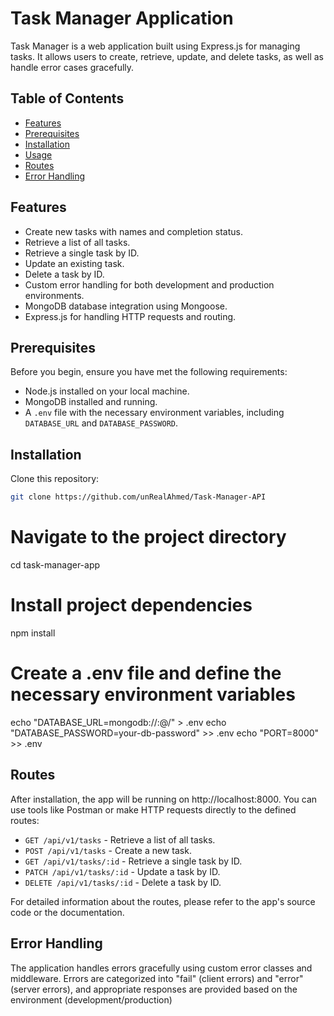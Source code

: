 # Task Manager Application

Task Manager is a web application built using Express.js for managing tasks. It allows users to create, retrieve, update, and delete tasks, as well as handle error cases gracefully.

## Table of Contents

- [Features](#features)
- [Prerequisites](#prerequisites)
- [Installation](#installation)
- [Usage](#usage)
- [Routes](#routes)
- [Error Handling](#error-handling)

## Features

- Create new tasks with names and completion status.
- Retrieve a list of all tasks.
- Retrieve a single task by ID.
- Update an existing task.
- Delete a task by ID.
- Custom error handling for both development and production environments.
- MongoDB database integration using Mongoose.
- Express.js for handling HTTP requests and routing.

## Prerequisites

Before you begin, ensure you have met the following requirements:

- Node.js installed on your local machine.
- MongoDB installed and running.
- A `.env` file with the necessary environment variables, including `DATABASE_URL` and `DATABASE_PASSWORD`.

## Installation

Clone this repository:

```sh
git clone https://github.com/unRealAhmed/Task-Manager-API
```

# Navigate to the project directory

cd task-manager-app

# Install project dependencies

npm install

# Create a .env file and define the necessary environment variables

echo "DATABASE_URL=mongodb://<username>:<password>@<cluster-url>/<database-name>" > .env
echo "DATABASE_PASSWORD=your-db-password" >> .env
echo "PORT=8000" >> .env

## Routes

After installation, the app will be running on http://localhost:8000. You can use tools like Postman or make HTTP requests directly to the defined routes:

- `GET /api/v1/tasks` - Retrieve a list of all tasks.
- `POST /api/v1/tasks` - Create a new task.
- `GET /api/v1/tasks/:id` - Retrieve a single task by ID.
- `PATCH /api/v1/tasks/:id` - Update a task by ID.
- `DELETE /api/v1/tasks/:id` - Delete a task by ID.

For detailed information about the routes, please refer to the app's source code or the documentation.

## Error Handling

The application handles errors gracefully using custom error classes and middleware. Errors are categorized into "fail" (client errors) and "error" (server errors), and appropriate responses are provided based on the environment (development/production)
